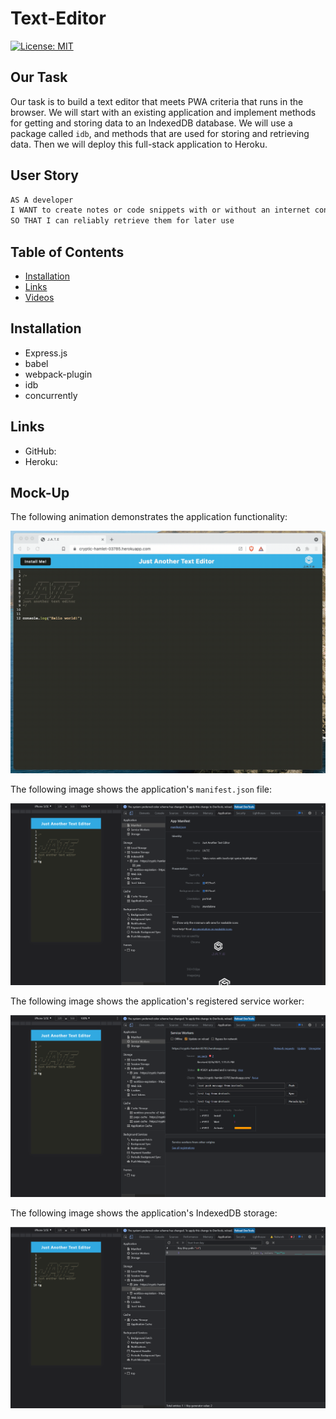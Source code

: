 # Text-Editor

[![License: MIT](https://img.shields.io/badge/License-MIT-blue.svg)](https://opensource.org/licenses/MIT)

## Our Task

Our task is to build a text editor that meets PWA criteria that runs in the browser. We will start with an existing application and implement methods for getting and storing data to an IndexedDB database. We will use a package called `idb`, and methods that are used for storing and retrieving data. Then we will deploy this full-stack application to Heroku.


## User Story

```md
AS A developer
I WANT to create notes or code snippets with or without an internet connection
SO THAT I can reliably retrieve them for later use
```

## Table of Contents

  - [Installation](#installation)
  - [Links](#links)
  - [Videos](#videos)

## Installation

* Express.js
* babel
* webpack-plugin
* idb
* concurrently 

## Links

* GitHub: 
* Heroku:

## Mock-Up

The following animation demonstrates the application functionality:

![Demonstration of the finished Module 19 Challenge being used in the browser and then installed.](./Assets/00-demo.gif)

The following image shows the application's `manifest.json` file:

![Demonstration of the finished Module 19 Challenge with a manifest file in the browser.](./Assets/01-manifest.png)

The following image shows the application's registered service worker:

![Demonstration of the finished Module 19 Challenge with a registered service worker in the browser.](./Assets/02-service-worker.png)

The following image shows the application's IndexedDB storage:

![Demonstration of the finished Module 19 Challenge with a IndexedDB storage named 'jate' in the browser.](./Assets/03-idb-storage.png)


